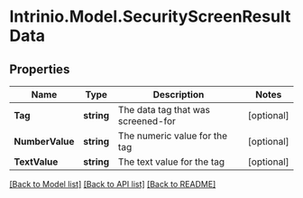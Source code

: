 # Intrinio.Model.SecurityScreenResultData
## Properties

Name | Type | Description | Notes
------------ | ------------- | ------------- | -------------
**Tag** | **string** | The data tag that was screened-for | [optional] 
**NumberValue** | **string** | The numeric value for the tag | [optional] 
**TextValue** | **string** | The text value for the tag | [optional] 

[[Back to Model list]](../README.md#documentation-for-models) [[Back to API list]](../README.md#documentation-for-api-endpoints) [[Back to README]](../README.md)

